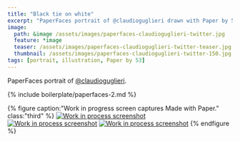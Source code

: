 ```yaml
---
title: "Black tie on white"
excerpt: "PaperFaces portrait of @claudioguglieri drawn with Paper by 53 on an iPad."
image: 
  path: &image /assets/images/paperfaces-claudioguglieri-twitter.jpg 
  feature: *image
  teaser: /assets/images/paperfaces-claudioguglieri-twitter-teaser.jpg
  thumbnail: /assets/images/paperfaces-claudioguglieri-twitter-150.jpg
tags: [portrait, illustration, Paper by 53]
---
```


PaperFaces portrait of [@claudioguglieri](https://twitter.com/claudioguglieri).

{% include boilerplate/paperfaces-2.md %}

{% figure caption:"Work in progress screen captures Made with Paper." class:"third" %}
[![Work in process screenshot](/assets/images/paperfaces-claudioguglieri-process-1-600.jpg)](/assets/images/paperfaces-claudioguglieri-process-1-lg.jpg) [![Work in process screenshot](/assets/images/paperfaces-claudioguglieri-process-2-600.jpg)](/assets/images/paperfaces-claudioguglieri-process-2-lg.jpg) [![Work in process screenshot](/assets/images/paperfaces-claudioguglieri-process-3-600.jpg)](/assets/images/paperfaces-claudioguglieri-process-3-lg.jpg)
{% endfigure %}
